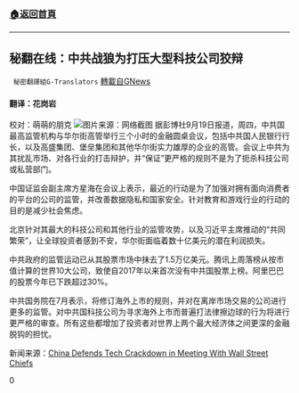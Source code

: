 ###  [:house:返回首頁](https://github.com/ourhimalayas/txt)
---


## 秘翻在线：中共战狼为打压大型科技公司狡辩
` 秘密翻譯組G-Translators` [轉載自GNews](https://gnews.org/zh-hans/1541707/)

#### 翻译：花岗岩
校对：萌萌的朋克
![](https://assets.gnews.org/wp-content/uploads/2021/09/1-103.jpg)图片来源：网络截图
据彭博社9月19日报道，周四，中共国最高监管机构与华尔街高管举行三个小时的金融圆桌会议，包括中共国人民银行行长，以及高盛集团、堡垒集团和其他华尔街实力雄厚的企业的高管。会议上中共为其扰乱市场、对各行业的打击辩护，并“保证”更严格的规则不是为了扼杀科技公司或私营部门。

中国证监会副主席方星海在会议上表示，最近的行动是为了加强对拥有面向消费者的平台的公司的监管，并改善数据隐私和国家安全。针对教育和游戏行业的行动的目的是减少社会焦虑。

北京针对其最大的科技公司和其他行业的监管攻势，以及习近平主席推动的“共同繁荣”，让全球投资者感到不安，华尔街面临着数十亿美元的潜在利润损失。

中共政府的监管运动已从其股票市场中抹去了1.5万亿美元。腾讯上周落榜从按市值计算的世界10大公司，致使自2017年以来首次没有中共国股票上榜。阿里巴巴的股票今年已下跌超过30%。

中共国务院在7月表示，将修订海外上市的规则，并对在离岸市场交易的公司进行更多的监管。对中共国科技公司为寻求海外上市而普遍打法律擦边球的行为将进行更严格的审查。所有这些都增加了投资者对世界上两个最大经济体之间更深的金融脱钩的担忧。

新闻来源：[China Defends Tech Crackdown in Meeting With Wall Street Chiefs](https://www.bloomberg.com/news/articles/2021-09-18/china-defends-tech-crackdown-in-meeting-with-wall-street-chiefs)

0
